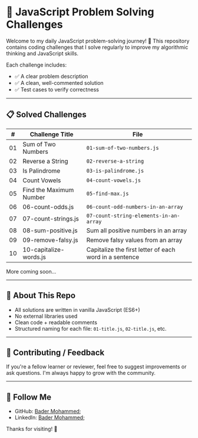 # 🧠 JavaScript Problem Solving Challenges

Welcome to my daily JavaScript problem-solving journey! 🚀
This repository contains coding challenges that I solve
regularly to improve my algorithmic thinking and JavaScript skills.

Each challenge includes:

* ✅ A clear problem description
* ✅ A clean, well-commented solution
* ✅ Test cases to verify correctness

---

## 📋 Solved Challenges

| #  | Challenge Title                 | File                                                      |
| -- | ------------------------------- | --------------------------------------------------------- |
| 01 | Sum of Two Numbers              | `01-sum-of-two-numbers.js`                                |
| 02 | Reverse a String                | `02-reverse-a-string`                                     |
| 03 | Is Palindrome                   | `03-is-palindrome.js`                                     |
| 04 | Count Vowels                    | `04-count-vowels.js`                                      |
| 05 | Find the Maximum Number         | `05-find-max.js`                                          |
| 06 | 06-count-odds.js                | `06-count-odd-numbers-in-an-array`                        |
| 07 | 07-count-strings.js             | `07-count-string-elements-in-an-array`                    |
| 08 | 08-sum-positive.js              | Sum all positive numbers in an array                      |
| 09 | 09-remove-falsy.js              | Remove falsy values from an array                         |
| 10  | 10-capitalize-words.js         | Capitalize the first letter of each word in a sentence    |

More coming soon...

---

## 📌 About This Repo

* All solutions are written in vanilla JavaScript (ES6+)
* No external libraries used
* Clean code + readable comments
* Structured naming for each file: `01-title.js`, `02-title.js`, etc.

---

## 🤝 Contributing / Feedback

If you're a fellow learner or reviewer, feel free to suggest
improvements or ask questions. I'm always happy to grow with the community.

---

## 🔗 Follow Me

* GitHub: [Bader Mohammed](https://github.com/Bader917);
* LinkedIn: [Bader Mohammed](https://www.linkedin.com/in/bader917/);

Thanks for visiting! 🙌
